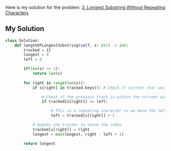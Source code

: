 Here is my solution for the problem: [3. Longest Substring Without Repeating Characters](https://leetcode.com/problems/longest-substring-without-repeating-characters/)


## My Solution

```python
class Solution:
    def lengthOfLongestSubstring(self, s: str) -> int:
        tracked = {}
        longest = 0
        left = 0

        if(len(s) <= 1):
            return len(s)
        
        for right in range(len(s)):
            if s[right] in tracked.keys(): # Check if current char was seen before

                # Check if the previous track is within the current window (i.e. after the left pointer)
                if tracked[s[right]] >= left: 

                    # This is a repeating character so we move the left pointer to after the position this character was first seen
                    left = tracked[s[right]] + 1

            # Update the tracker to store the index
            tracked[s[right]] = right
            longest = max(longest, right - left + 1)

        return longest 
                    
    
```

